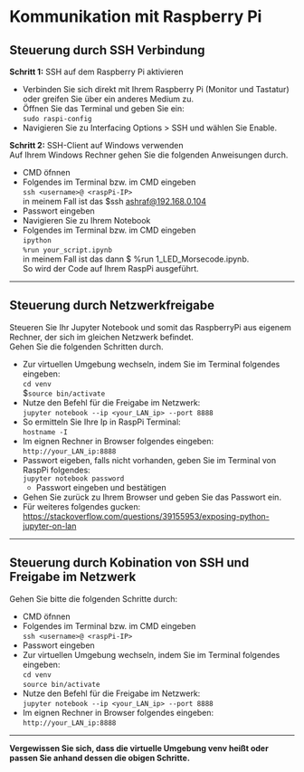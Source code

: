 # Kommunikation mit Raspberry Pi

## Steuerung durch SSH Verbindung  

**Schritt 1:** SSH auf dem Raspberry Pi aktivieren  
- Verbinden Sie sich direkt mit Ihrem Raspberry Pi (Monitor und Tastatur) oder greifen Sie über ein anderes Medium zu.  
- Öffnen Sie das Terminal und geben Sie ein:  
	```sudo raspi-config```  
- Navigieren Sie zu Interfacing Options > SSH und wählen Sie Enable.  

**Schritt 2:** SSH-Client auf Windows verwenden  
Auf Ihrem Windows Rechner gehen Sie die folgenden Anweisungen durch.  

- CMD öfnnen  
- Folgendes im Terminal bzw. im CMD eingeben  
	```ssh <username>@ <raspPi-IP>```  
	in meinem Fall ist das $ssh ashraf@192.168.0.104  
- Passwort eingeben  
- Navigieren Sie zu Ihrem Notebook
- Folgendes im Terminal bzw. im CMD eingeben  
	```ipython```  
	```%run your_script.ipynb```  
	in meinem Fall ist das dann $ %run 1_LED_Morsecode.ipynb.  
So wird der Code auf Ihrem RaspPi ausgeführt.  
--------------------------------------------------------------------
## Steuerung durch Netzwerkfreigabe
Steueren Sie Ihr Jupyter Notebook und somit das RaspberryPi aus eigenem Rechner, der sich im gleichen Netzwerk befindet.  
Gehen Sie die folgenden Schritten durch.  

- Zur virtuellen Umgebung wechseln, indem Sie im Terminal folgendes eingeben:  
	```cd venv```  
	$```source bin/activate```  
- Nutze den Befehl für die Freigabe im Netzwerk:  
	```jupyter notebook --ip <your_LAN_ip> --port 8888```  
- So ermitteln Sie Ihre Ip in RaspPi Terminal:  
	```hostname -I```  
- Im eignen Rechner in Browser folgendes eingeben:  
	```http://your_LAN_ip:8888```  
- Passwort eigeben, falls nicht vorhanden, geben Sie im Terminal von RaspPi folgendes:  
	```jupyter notebook password```  
    - Passwort eingeben und bestätigen  
- Gehen Sie zurück zu Ihrem Browser und geben Sie das Passwort ein.  
- Für weiteres folgendes gucken:  
	https://stackoverflow.com/questions/39155953/exposing-python-jupyter-on-lan  
--------------------------------------------------------------------
## Steuerung durch Kobination von SSH und Freigabe im Netzwerk  
Gehen Sie bitte die folgenden Schritte durch:  

- CMD öfnnen  
- Folgendes im Terminal bzw. im CMD eingeben  
	```ssh <username>@ <raspPi-IP>```  
- Passwort eingeben  
- Zur virtuellen Umgebung wechseln, indem Sie im Terminal folgendes eingeben:  
	```cd venv```  
	```source bin/activate```
- Nutze den Befehl für die Freigabe im Netzwerk:  
	```jupyter notebook --ip <your_LAN_ip> --port 8888```  
- Im eignen Rechner in Browser folgendes eingeben:  
	```http://your_LAN_ip:8888```  
--------------------------------------------------------------------  
**Vergewissen Sie sich, dass die virtuelle Umgebung venv heißt oder passen Sie anhand dessen die obigen Schritte.** 